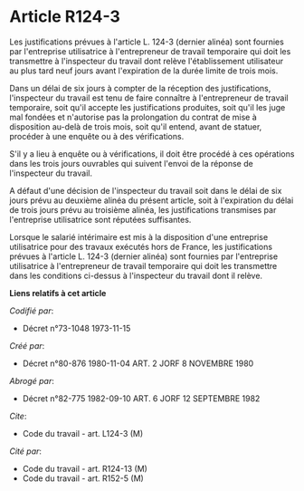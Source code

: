 # Article R124-3

Les justifications prévues à l'article L. 124-3 (dernier alinéa) sont fournies par l'entreprise utilisatrice à l'entrepreneur
de travail temporaire qui doit les transmettre à l'inspecteur du travail dont relève l'établissement utilisateur au plus tard
neuf jours avant l'expiration de la durée limite de trois mois.

Dans un délai de six jours à compter de la réception des justifications, l'inspecteur du travail est tenu de faire connaître
à l'entrepreneur de travail temporaire, soit qu'il accepte les justifications produites, soit qu'il les juge mal fondées et
n'autorise pas la prolongation du contrat de mise à disposition au-delà de trois mois, soit qu'il entend, avant de statuer,
procéder à une enquête ou à des vérifications.

S'il y a lieu à enquête ou à vérifications, il doit être procédé à ces opérations dans les trois jours ouvrables qui suivent
l'envoi de la réponse de l'inspecteur du travail.

A défaut d'une décision de l'inspecteur du travail soit dans le délai de six jours prévu au deuxième alinéa du présent
article, soit à l'expiration du délai de trois jours prévu au troisième alinéa, les justifications transmises par
l'entreprise utilisatrice sont réputées suffisantes.

Lorsque le salarié intérimaire est mis à la disposition d'une entreprise utilisatrice pour des travaux exécutés hors de
France, les justifications prévues à l'article L. 124-3 (dernier alinéa) sont fournies par l'entreprise utilisatrice à
l'entrepreneur de travail temporaire qui doit les transmettre dans les conditions ci-dessus à l'inspecteur du travail dont il
relève.

**Liens relatifs à cet article**

_Codifié par_:

  - Décret n°73-1048 1973-11-15

_Créé par_:

  - Décret n°80-876 1980-11-04 ART. 2 JORF 8 NOVEMBRE 1980

_Abrogé par_:

  - Décret n°82-775 1982-09-10 ART. 6 JORF 12 SEPTEMBRE 1982

_Cite_:

  - Code du travail - art. L124-3 (M)

_Cité par_:

  - Code du travail - art. R124-13 (M)
  - Code du travail - art. R152-5 (M)
